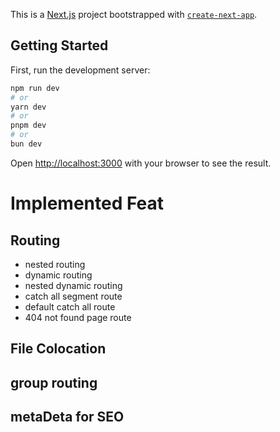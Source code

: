 This is a [Next.js](https://nextjs.org) project bootstrapped with [`create-next-app`](https://nextjs.org/docs/app/api-reference/cli/create-next-app).

## Getting Started

First, run the development server:

```bash
npm run dev
# or
yarn dev
# or
pnpm dev
# or
bun dev
```

Open [http://localhost:3000](http://localhost:3000) with your browser to see the result.

# Implemented Feat
## Routing
- nested routing
- dynamic routing
- nested dynamic routing
- catch all segment route
- default catch all route
- 404 not found page route

## File Colocation

## group routing

## metaDeta for SEO

